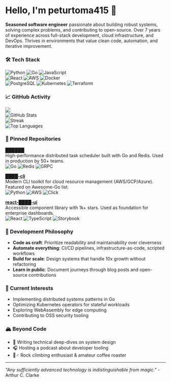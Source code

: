 # Hello, I'm peturtoma415 👋  
**Seasoned software engineer** passionate about building robust systems, solving complex problems, and contributing to open-source. Over 7 years of experience across full-stack development, cloud infrastructure, and DevOps. Thrives in environments that value clean code, automation, and iterative improvement.  

### 🛠️ Tech Stack  
![Python](https://img.shields.io/badge/-Python-3776AB?logo=python&logoColor=white) ![Go](https://img.shields.io/badge/-Go-00ADD8?logo=go&logoColor=white) ![JavaScript](https://img.shields.io/badge/-JavaScript-F7DF1E?logo=javascript&logoColor=black)  
![React](https://img.shields.io/badge/-React-61DAFB?logo=react&logoColor=black) ![AWS](https://img.shields.io/badge/-AWS-232F3E?logo=amazon-aws) ![Docker](https://img.shields.io/badge/-Docker-2496ED?logo=docker&logoColor=white)  
![PostgreSQL](https://img.shields.io/badge/-PostgreSQL-4169E1?logo=postgresql) ![Kubernetes](https://img.shields.io/badge/-Kubernetes-326CE5?logo=kubernetes) ![Terraform](https://img.shields.io/badge/-Terraform-7B42BC?logo=terraform)  

### 📈 GitHub Activity  
![](https://komarev.com/ghpvc/?username=peturtoma415&color=blueviolet)  
![GitHub Stats](https://github-readme-stats.vercel.app/api?username=peturtoma415&show_icons=true&theme=radical&hide_title=true)  
![Streak](https://github-readme-streak-stats.herokuapp.com/?user=peturtoma415&theme=dark)  
![Top Languages](https://github-readme-stats.vercel.app/api/top-langs/?username=peturtoma415&layout=compact&theme=vision-friendly-dark&hide=procfile)  

### 🔨 Pinned Repositories  
[**██████**](https://github.com/peturtoma415/██████)  
High-performance distributed task scheduler built with Go and Redis. Used in production by 50+ teams.  
![Go](https://img.shields.io/badge/-Go-00ADD8) ![Redis](https://img.shields.io/badge/-Redis-DC382D) ![GRPC](https://img.shields.io/badge/-GRPC-4285F4)  

[**████-cli**](https://github.com/peturtoma415/████-cli)  
Modern CLI toolkit for cloud resource management (AWS/GCP/Azure). Featured on Awesome-Go list.  
![Python](https://img.shields.io/badge/-Python-3776AB) ![AWS](https://img.shields.io/badge/-AWS-232F3E) ![Click](https://img.shields.io/badge/-Click-FFE873)  

[**react-████-ui**](https://github.com/peturtoma415/react-████-ui)  
Accessible component library with 1k+ stars. Used as foundation for enterprise dashboards.  
![React](https://img.shields.io/badge/-React-61DAFB) ![TypeScript](https://img.shields.io/badge/-TypeScript-3178C6) ![Storybook](https://img.shields.io/badge/-Storybook-FF4785)  

### 🧠 Development Philosophy  
- **Code as craft**: Prioritize readability and maintainability over cleverness  
- **Automate everything**: CI/CD pipelines, infrastructure-as-code, scripted workflows  
- **Build for scale**: Design systems that handle 10x growth without refactoring  
- **Learn in public**: Document journeys through blog posts and open-source contributions  

### 🌱 Current Interests  
- Implementing distributed systems patterns in Go  
- Optimizing Kubernetes operators for stateful workloads  
- Exploring WebAssembly for edge computing  
- Contributing to OSS security tooling  

### 🏔️ Beyond Code  
- 📝 Writing technical deep-dives on system design  
- 🎧 Hosting a podcast about developer tooling  
- 🧗♂️ Rock climbing enthusiast & amateur coffee roaster  

---  
*"Any sufficiently advanced technology is indistinguishable from magic."* - Arthur C. Clarke

